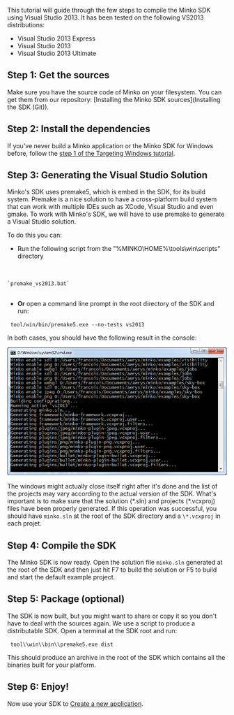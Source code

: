 This tutorial will guide through the few steps to compile the Minko SDK using Visual Studio 2013. It has been tested on the following VS2013 distributions:

-   Visual Studio 2013 Express
-   Visual Studio 2013
-   Visual Studio 2013 Ultimate

Step 1: Get the sources
-----------------------

Make sure you have the source code of Minko on your filesystem. You can get them from our repository: [Installing the Minko SDK sources](Installing the SDK (Git)).

Step 2: Install the dependencies
--------------------------------

If you've never build a Minko application or the Minko SDK for Windows before, follow the [step 1 of the Targeting Windows tutorial](Targeting_Windows#Step_1:_Install_the_toolchain).

Step 3: Generating the Visual Studio Solution
---------------------------------------------

Minko's SDK uses premake5, which is embed in the SDK, for its build system. Premake is a nice solution to have a cross-platform build system that can work with multiple IDEs such as XCode, Visual Studio and even gmake. To work with Minko's SDK, we will have to use premake to generate a Visual Studio solution.

To do this you can:

-   Run the following script from the "%MINKO\HOME%\\tools\\win\\scripts" directory


```


`premake_vs2013.bat`


```


-   **Or** open a command line prompt in the root directory of the SDK and run:


```
 tool/win/bin/premake5.exe --no-tests vs2013 
```


In both cases, you should have the following result in the console:

![](images/PremakeVisualStudio2013.png "images/PremakeVisualStudio2013.png")

The windows might actually close itself right after it's done and the list of the projects may vary according to the actual version of the SDK. What's important is to make sure that the solution (\*.sln) and projects (\*.vcxproj) files have been properly generated. If this operation was successful, you should have `minko.sln` at the root of the SDK directory and a `\*.vcxproj` in each projet.

Step 4: Compile the SDK
-----------------------

The Minko SDK is now ready. Open the solution file `minko.sln` generated at the root of the SDK and then just hit F7 to build the solution or F5 to build and start the default example project.

Step 5: Package (optional)
--------------------------

The SDK is now built, but you might want to share or copy it so you don't have to deal with the sources again. We use a script to produce a distributable SDK. Open a terminal at the SDK root and run:


```
 tool\\win\\bin\\premake5.exe dist 
```


This should produce an archive in the root of the SDK which contains all the binaries built for your platform.

Step 6: Enjoy!
--------------

Now use your SDK to [Create a new application](Create_a_new_application.md).

